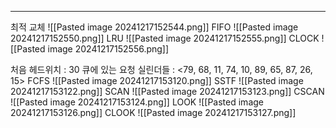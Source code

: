 
---
최적 교체
![[Pasted image 20241217152544.png]]
FIFO
![[Pasted image 20241217152550.png]]
LRU
![[Pasted image 20241217152555.png]]
CLOCK
![[Pasted image 20241217152556.png]]

처음 헤드위치 : 30
큐에 있는 요청 실린더들 : <79, 68, 11, 74, 10, 89, 65, 87, 26, 15>
FCFS
![[Pasted image 20241217153120.png]]
SSTF
![[Pasted image 20241217153122.png]]
SCAN
![[Pasted image 20241217153123.png]]
CSCAN
![[Pasted image 20241217153124.png]]
LOOK
![[Pasted image 20241217153126.png]]
CLOOK
![[Pasted image 20241217153127.png]]
